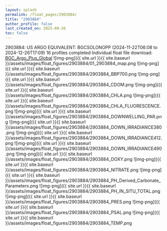 ```yaml
---
layout: splash
permalink: /float_pages/2903884/
title: "2903884"
author_profile: false
last_created_on: 2025-09-26
toc: false
---
```

 
2903884: US ARGO EQUIVALENT: BGCSOLONOPP (2024-11-22T06:08 to 2024-12-26T17:09)
16 profiles completed
Individual float file download: [BGC_Argo_Plus_Global](https://ftp.soest.hawaii.edu/bgc_argo_plus/Individual_Floats/outliers_removed/2903884_Sprof_processed.nc)
![img-png]({{ site.url }}{{ site.baseurl }}/assets/images/float_figures/2903884/01_2903884_map.png
![img-png]({{ site.url }}{{ site.baseurl }}/assets/images/float_figures/2903884/2903884_BBP700.png
![img-png]({{ site.url }}{{ site.baseurl }}/assets/images/float_figures/2903884/2903884_CDOM.png
![img-png]({{ site.url }}{{ site.baseurl }}/assets/images/float_figures/2903884/2903884_CHLA.png
![img-png]({{ site.url }}{{ site.baseurl }}/assets/images/float_figures/2903884/2903884_CHLA_FLUORESCENCE.png
![img-png]({{ site.url }}{{ site.baseurl }}/assets/images/float_figures/2903884/2903884_DOWNWELLING_PAR.png
![img-png]({{ site.url }}{{ site.baseurl }}/assets/images/float_figures/2903884/2903884_DOWN_IRRADIANCE380.png
![img-png]({{ site.url }}{{ site.baseurl }}/assets/images/float_figures/2903884/2903884_DOWN_IRRADIANCE412.png
![img-png]({{ site.url }}{{ site.baseurl }}/assets/images/float_figures/2903884/2903884_DOWN_IRRADIANCE490.png
![img-png]({{ site.url }}{{ site.baseurl }}/assets/images/float_figures/2903884/2903884_DOXY.png
![img-png]({{ site.url }}{{ site.baseurl }}/assets/images/float_figures/2903884/2903884_NITRATE.png
![img-png]({{ site.url }}{{ site.baseurl }}/assets/images/float_figures/2903884/2903884_PH_Derived_Carbonate_Parameters.png
![img-png]({{ site.url }}{{ site.baseurl }}/assets/images/float_figures/2903884/2903884_PH_IN_SITU_TOTAL.png
![img-png]({{ site.url }}{{ site.baseurl }}/assets/images/float_figures/2903884/2903884_PRES.png
![img-png]({{ site.url }}{{ site.baseurl }}/assets/images/float_figures/2903884/2903884_PSAL.png
![img-png]({{ site.url }}{{ site.baseurl }}/assets/images/float_figures/2903884/2903884_TEMP.png
